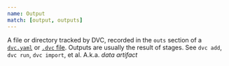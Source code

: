 ```yaml
---
name: Output
match: [output, outputs]
---
```


A file or directory tracked by DVC, recorded in the `outs` section of a
[`dvc.yaml`](/doc/user-guide/dvc-file-format) or
[`.dvc` file](/doc/user-guide/dvc-file-format). Outputs are usually the result
of stages. See `dvc add`, `dvc run`, `dvc import`, et al. A.k.a. _data artifact_
